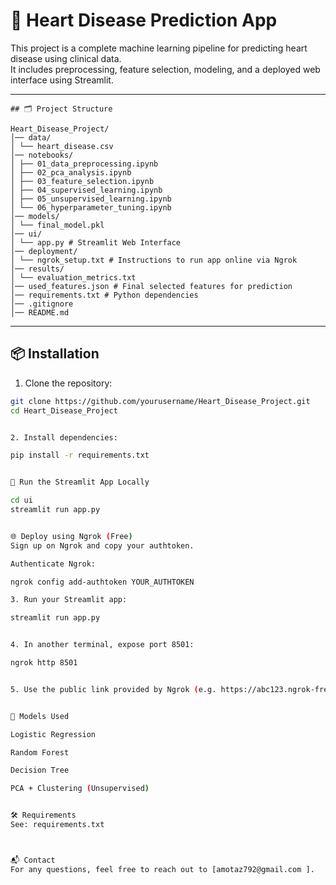 # 💓 Heart Disease Prediction App

This project is a complete machine learning pipeline for predicting heart disease using clinical data.  
It includes preprocessing, feature selection, modeling, and a deployed web interface using Streamlit.

---

```
## 🗂️ Project Structure

Heart_Disease_Project/
│── data/
│ └── heart_disease.csv
│── notebooks/
│ ├── 01_data_preprocessing.ipynb
│ ├── 02_pca_analysis.ipynb
│ ├── 03_feature_selection.ipynb
│ ├── 04_supervised_learning.ipynb
│ ├── 05_unsupervised_learning.ipynb
│ └── 06_hyperparameter_tuning.ipynb
│── models/
│ └── final_model.pkl
│── ui/
│ └── app.py # Streamlit Web Interface
│── deployment/
│ └── ngrok_setup.txt # Instructions to run app online via Ngrok
│── results/
│ └── evaluation_metrics.txt
│── used_features.json # Final selected features for prediction
│── requirements.txt # Python dependencies
│── .gitignore
│── README.md

``` 
---

## 📦 Installation

1. Clone the repository:
```bash
git clone https://github.com/yourusername/Heart_Disease_Project.git
cd Heart_Disease_Project


2. Install dependencies:

pip install -r requirements.txt


🚀 Run the Streamlit App Locally

cd ui
streamlit run app.py


🌐 Deploy using Ngrok (Free)
Sign up on Ngrok and copy your authtoken.

Authenticate Ngrok:

ngrok config add-authtoken YOUR_AUTHTOKEN

3. Run your Streamlit app:

streamlit run app.py


4. In another terminal, expose port 8501:

ngrok http 8501


5. Use the public link provided by Ngrok (e.g. https://abc123.ngrok-free.app).


🧠 Models Used

Logistic Regression

Random Forest

Decision Tree

PCA + Clustering (Unsupervised)


🛠 Requirements
See: requirements.txt



📬 Contact
For any questions, feel free to reach out to [amotaz792@gmail.com ].
